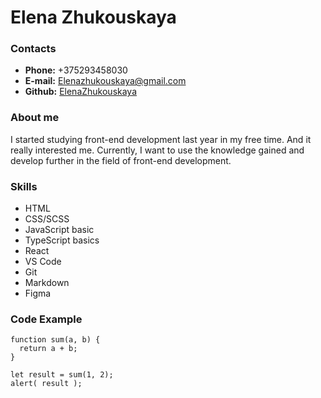 # Elena Zhukouskaya

### Contacts

- **Phone:** +375293458030
- **E-mail:** [Elenazhukouskaya@gmail.com](Elenazhukouskaya@gmail.com)
- **Github:** [ElenaZhukouskaya](https://github.com/ElenaZhukouskaya)

### About me

I started studying front-end development last year in my free time. And it really interested me. Currently, I want to use the knowledge gained and develop further in the field of front-end development.

### Skills

- HTML
- CSS/SCSS
- JavaScript basic
- TypeScript basics
- React
- VS Code
- Git
- Markdown
- Figma

### Code Example

```
function sum(a, b) {
  return a + b;
}

let result = sum(1, 2);
alert( result );
```
